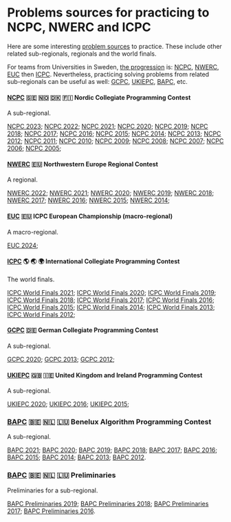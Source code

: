 Problems sources for practicing to NCPC, NWERC and ICPC
=======================================================

Here are some interesting [problem sources] to practice.
These include other related sub-regionals, regionals and the world finals.

For teams from Universities in Sweden,
[the progression](ncpc.md) is: 
[NCPC], [NWERC], [EUC] then [ICPC].
Nevertheless, practicing solving problems from related sub-regionals
can be useful as well: [GCPC], [UKIEPC], [BAPC], etc.


#### [NCPC] 🇸🇪 🇳🇴 🇩🇰 🇫🇮 Nordic Collegiate Programming Contest

A sub-regional.

[NCPC 2023];
[NCPC 2022];
[NCPC 2021];
[NCPC 2020];
[NCPC 2019];
[NCPC 2018];
[NCPC 2017];
[NCPC 2016];
[NCPC 2015];
[NCPC 2014];
[NCPC 2013];
[NCPC 2012];
[NCPC 2011];
[NCPC 2010];
[NCPC 2009];
[NCPC 2008];
[NCPC 2007];
[NCPC 2006];
[NCPC 2005];


#### [NWERC] 🇪🇺 Northwestern Europe Regional Contest

A regional.

[NWERC 2022];
[NWERC 2021];
[NWERC 2020];
[NWERC 2019];
[NWERC 2018];
[NWERC 2017];
[NWERC 2016];
[NWERC 2015];
[NWERC 2014];


#### [EUC] 🇪🇺 ICPC European Championship (macro-regional)

A macro-regional.

[EUC 2024];


#### [ICPC] 🌎 🌏 🌍 International Collegiate Programming Contest

The world finals.

[ICPC World Finals 2021];
[ICPC World Finals 2020];
[ICPC World Finals 2019];
[ICPC World Finals 2018];
[ICPC World Finals 2017];
[ICPC World Finals 2016];
[ICPC World Finals 2015];
[ICPC World Finals 2014];
[ICPC World Finals 2013];
[ICPC World Finals 2012];


#### [GCPC] 🇩🇪 German Collegiate Programming Contest

A sub-regional.

[GCPC 2020];
[GCPC 2013];
[GCPC 2012];


#### [UKIEPC] 🇬🇧 🇮🇪 United Kingdom and Ireland Programming Contest

A sub-regional.

[UKIEPC 2020];
[UKIEPC 2016];
[UKIEPC 2015];


### [BAPC] 🇧🇪 🇳🇱 🇱🇺 Benelux Algorithm Programming Contest

A sub-regional.

[BAPC 2021];
[BAPC 2020];
[BAPC 2019];
[BAPC 2018];
[BAPC 2017];
[BAPC 2016];
[BAPC 2015];
[BAPC 2014];
[BAPC 2013];
[BAPC 2012].

### [BAPC] 🇧🇪 🇳🇱 🇱🇺 Preliminaries

Preliminaries for a sub-regional.

[BAPC Preliminaries 2019];
[BAPC Preliminaries 2018];
[BAPC Preliminaries 2017];
[BAPC Preliminaries 2016].


[problem sources]: https://open.kattis.com/problem-sources/

[NCPC 2023]: https://open.kattis.com/problem-sources/Nordic%20Collegiate%20Programming%20Contest%20%28NCPC%29%202023?order=difficulty_data
[NCPC 2022]: https://open.kattis.com/problem-sources/Nordic%20Collegiate%20Programming%20Contest%20%28NCPC%29%202022?order=difficulty_data
[NCPC 2021]: https://open.kattis.com/problem-sources/Nordic%20Collegiate%20Programming%20Contest%20%28NCPC%29%202021?order=difficulty_data
[NCPC 2020]: https://open.kattis.com/problem-sources/Nordic%20Collegiate%20Programming%20Contest%20%28NCPC%29%202020?order=difficulty_data
[NCPC 2019]: https://open.kattis.com/problem-sources/Nordic%20Collegiate%20Programming%20Contest%20%28NCPC%29%202019?order=difficulty_data
[NCPC 2018]: https://open.kattis.com/problem-sources/Nordic%20Collegiate%20Programming%20Contest%20%28NCPC%29%202018?order=difficulty_data
[NCPC 2017]: https://open.kattis.com/problem-sources/Nordic%20Collegiate%20Programming%20Contest%20%28NCPC%29%202017?order=difficulty_data
[NCPC 2016]: https://open.kattis.com/problem-sources/Nordic%20Collegiate%20Programming%20Contest%20%28NCPC%29%202016?order=difficulty_data
[NCPC 2015]: https://open.kattis.com/problem-sources/Nordic%20Collegiate%20Programming%20Contest%20%28NCPC%29%202015?order=difficulty_data
[NCPC 2014]: https://open.kattis.com/problem-sources/Nordic%20Collegiate%20Programming%20Contest%20%28NCPC%29%202014?order=difficulty_data
[NCPC 2013]: https://open.kattis.com/problem-sources/Nordic%20Collegiate%20Programming%20Contest%20%28NCPC%29%202013?order=difficulty_data
[NCPC 2012]: https://open.kattis.com/problem-sources/Nordic%20Collegiate%20Programming%20Contest%20%28NCPC%29%202012?order=difficulty_data
[NCPC 2011]: https://open.kattis.com/problem-sources/Nordic%20Collegiate%20Programming%20Contest%20%28NCPC%29%202011?order=difficulty_data
[NCPC 2010]: https://open.kattis.com/problem-sources/Nordic%20Collegiate%20Programming%20Contest%20%28NCPC%29%202010?order=difficulty_data
[NCPC 2009]: https://open.kattis.com/problem-sources/Nordic%20Collegiate%20Programming%20Contest%20%28NCPC%29%202009?order=difficulty_data
[NCPC 2008]: https://open.kattis.com/problem-sources/Nordic%20Collegiate%20Programming%20Contest%20%28NCPC%29%202008?order=difficulty_data
[NCPC 2007]: https://open.kattis.com/problem-sources/Nordic%20Collegiate%20Programming%20Contest%20%28NCPC%29%202007?order=difficulty_data
[NCPC 2006]: https://open.kattis.com/problem-sources/Nordic%20Collegiate%20Programming%20Contest%20%28NCPC%29%202006?order=difficulty_data
[NCPC 2005]: https://open.kattis.com/problem-sources/Nordic%20Collegiate%20Programming%20Contest%20%28NCPC%29%202005?order=difficulty_data

[NWERC 2022]: https://open.kattis.com/problem-sources/Northwestern%20Europe%20Regional%20Contest%20(NWERC)%202022?order=difficulty_data
[NWERC 2021]: https://open.kattis.com/problem-sources/Northwestern%20Europe%20Regional%20Contest%20(NWERC)%202021?order=difficulty_data
[NWERC 2020]: https://open.kattis.com/problem-sources/Northwestern%20Europe%20Regional%20Contest%20(NWERC)%202020?order=difficulty_data
[NWERC 2019]: https://open.kattis.com/problem-sources/Northwestern%20Europe%20Regional%20Contest%20(NWERC)%202019?order=difficulty_data
[NWERC 2018]: https://open.kattis.com/problem-sources/Northwestern%20Europe%20Regional%20Contest%20(NWERC)%202018?order=difficulty_data
[NWERC 2017]: https://open.kattis.com/problem-sources/Northwestern%20Europe%20Regional%20Contest%20(NWERC)%202017?order=difficulty_data
[NWERC 2016]: https://open.kattis.com/problem-sources/Northwestern%20Europe%20Regional%20Contest%20(NWERC)%202016?order=difficulty_data
[NWERC 2015]: https://open.kattis.com/problem-sources/Northwestern%20Europe%20Regional%20Contest%20(NWERC)%202015?order=difficulty_data
[NWERC 2014]: https://open.kattis.com/problem-sources/Northwestern%20Europe%20Regional%20Contest%20(NWERC)%202014?order=difficulty_data

[EUC 2024]: https://euc.icpc.global/wp-content/uploads/2024/03/EUC2024_ProblemSet.pdf

[ICPC World Finals 2021]: https://open.kattis.com/problem-sources/ICPC%20World%20Finals%202021?order=difficulty_data
[ICPC World Finals 2020]: https://open.kattis.com/problem-sources/ICPC%20World%20Finals%202020?order=difficulty_data
[ICPC World Finals 2019]: https://open.kattis.com/problem-sources/ACM-ICPC%20World%20Finals%202019?order=difficulty_data
[ICPC World Finals 2018]: https://open.kattis.com/problem-sources/International%20Collegiate%20Programming%20Contest%20%28ACM-ICPC%29%20World%20Finals%202018?order=difficulty_data
[ICPC World Finals 2017]: https://open.kattis.com/problem-sources/International%20Collegiate%20Programming%20Contest%20%28ACM-ICPC%29%20World%20Finals%202017?order=difficulty_data
[ICPC World Finals 2016]: https://open.kattis.com/problem-sources/International%20Collegiate%20Programming%20Contest%20%28ACM-ICPC%29%20World%20Finals%202016?order=difficulty_data
[ICPC World Finals 2015]: https://open.kattis.com/problem-sources/International%20Collegiate%20Programming%20Contest%20%28ACM-ICPC%29%20World%20Finals%202015?order=difficulty_data
[ICPC World Finals 2014]: https://open.kattis.com/problem-sources/International%20Collegiate%20Programming%20Contest%20%28ACM-ICPC%29%20World%20Finals%202014?order=difficulty_data
[ICPC World Finals 2013]: https://open.kattis.com/problem-sources/International%20Collegiate%20Programming%20Contest%20%28ACM-ICPC%29%20World%20Finals%202013?order=difficulty_data
[ICPC World Finals 2012]: https://open.kattis.com/problem-sources/International%20Collegiate%20Programming%20Contest%20%28ACM-ICPC%29%20World%20Finals%202012?order=difficulty_data

[GCPC 2020]: https://open.kattis.com/problem-sources/German%20Collegiate%20Programming%20Contest%20%28GCPC%29%202020?order=difficulty_data
[GCPC 2013]: https://open.kattis.com/problem-sources/German%20Collegiate%20Programming%20Contest%20%28GCPC%29%202013?order=difficulty_data
[GCPC 2012]: https://open.kattis.com/problem-sources/German%20Collegiate%20Programming%20Contest%20%28GCPC%29%202012?order=difficulty_data

[UKIEPC 2020]: https://open.kattis.com/problem-sources/United%20Kingdom%20and%20Ireland%20Programming%20Contest%20%28UKIEPC%29%202020?order=difficulty_data
[UKIEPC 2016]: https://open.kattis.com/problem-sources/United%20Kingdom%20and%20Ireland%20Programming%20Contest%20%28UKIEPC%29%202016?order=difficulty_data
[UKIEPC 2015]: https://open.kattis.com/problem-sources/United%20Kingdom%20and%20Ireland%20Programming%20Contest%20%28UKIEPC%29%202015?order=difficulty_data

[BAPC 2021]: https://open.kattis.com/problem-sources/Benelux%20Algorithm%20Programming%20Contest%20%28BAPC%29%202021?order=difficulty_data
[BAPC 2020]: https://open.kattis.com/problem-sources/Benelux%20Algorithm%20Programming%20Contest%20%28BAPC%29%202020?order=difficulty_data
[BAPC 2019]: https://open.kattis.com/problem-sources/Benelux%20Algorithm%20Programming%20Contest%20%28BAPC%29%202019?order=difficulty_data
[BAPC 2018]: https://open.kattis.com/problem-sources/Benelux%20Algorithm%20Programming%20Contest%20%28BAPC%29%202018?order=difficulty_data
[BAPC 2017]: https://open.kattis.com/problem-sources/Benelux%20Algorithm%20Programming%20Contest%20%28BAPC%29%202017?order=difficulty_data
[BAPC 2016]: https://open.kattis.com/problem-sources/Benelux%20Algorithm%20Programming%20Contest%20%28BAPC%29%202016?order=difficulty_data
[BAPC 2015]: https://open.kattis.com/problem-sources/Benelux%20Algorithm%20Programming%20Contest%20%28BAPC%29%202015?order=difficulty_data
[BAPC 2014]: https://open.kattis.com/problem-sources/Benelux%20Algorithm%20Programming%20Contest%20%28BAPC%29%202014?order=difficulty_data
[BAPC 2013]: https://open.kattis.com/problem-sources/Benelux%20Algorithm%20Programming%20Contest%20%28BAPC%29%202013?order=difficulty_data
[BAPC 2012]: https://open.kattis.com/problem-sources/Benelux%20Algorithm%20Programming%20Contest%20%28BAPC%29%202012?order=difficulty_data

[BAPC preliminaries 2019]: https://open.kattis.com/problem-sources/Benelux%20Algorithm%20Programming%20Contest%20%28BAPC%29%20preliminaries%202019?order=difficulty_data
[BAPC preliminaries 2018]: https://open.kattis.com/problem-sources/Benelux%20Algorithm%20Programming%20Contest%20%28BAPC%29%20preliminaries%202018?order=difficulty_data
[BAPC preliminaries 2017]: https://open.kattis.com/problem-sources/Benelux%20Algorithm%20Programming%20Contest%20%28BAPC%29%20preliminaries%202017?order=difficulty_data
[BAPC preliminaries 2016]: https://open.kattis.com/problem-sources/Benelux%20Algorithm%20Programming%20Contest%20%28BAPC%29%20preliminaries%202016?order=difficulty_data

[NCPC]: https://nordic.icpc.io/
[Nordic Collegiate Programming Contest (NCPC)]: https://nordic.icpc.io/
[NWERC]: https://nwerc.eu/
[EUC]: https://euc.icpc.global/
[ICPC]: https://icpc.global/
[BAPC]: https://bapc.eu/
[UKIEPC]: http://ukiepc.info/
[GCPC]: https://gcpc.nwerc.eu/
